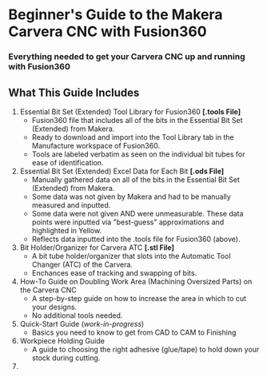 # Beginner's Guide to the Makera Carvera CNC with Fusion360
### Everything needed to get your Carvera CNC up and running with Fusion360

## What This Guide Includes
1. Essential Bit Set (Extended) Tool Library for Fusion360 **[.tools File]**
   - Fusion360 file that includes all of the bits in the Essential Bit Set (Extended) from Makera.
   - Ready to download and import into the Tool Library tab in the Manufacture workspace of Fusion360.
   - Tools are labeled verbatim as seen on the individual bit tubes for ease of identification.
3. Essential Bit Set (Extended) Excel Data for Each Bit **[.ods File]**
   - Manually gathered data on all of the bits in the Essential Bit Set (Extended) from Makera.
   - Some data was not given by Makera and had to be manually measured and inputted.
   - Some data were not given AND were unmeasurable. These data points were inputted via "best-guess" approximations and highlighted in Yellow.
   - Reflects data inputted into the .tools file for Fusion360 (above).
5. Bit Holder/Organizer for Carvera ATC **[.stl File]**
   - A bit tube holder/organizer that slots into the Automatic Tool Changer (ATC) of the Carvera.  
   - Enchances ease of tracking and swapping of bits.
6. How-To Guide on Doubling Work Area (Machining Oversized Parts) on the Carvera CNC
   - A step-by-step guide on how to increase the area in which to cut your designs.
   - No additional tools needed.
7. Quick-Start Guide (*work-in-progress*)
   - Basics you need to know to get from CAD to CAM to Finishing
8. Workpiece Holding Guide
   - A guide to choosing the right adhesive (glue/tape) to hold down your stock during cutting.
10. 
